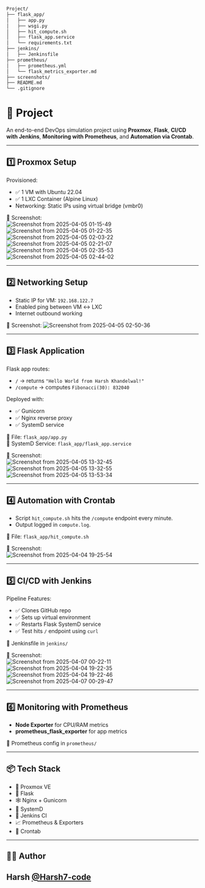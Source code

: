 ```bash
Project/
├── flask_app/
│   ├── app.py
│   ├── wsgi.py
│   ├── hit_compute.sh
│   ├── flask_app.service
│   └── requirements.txt
├── jenkins/
│   ├── Jenkinsfile
├── prometheus/
│   ├── prometheus.yml
│   └── flask_metrics_exporter.md
├── screenshots/
├── README.md
└── .gitignore
```


# 🚀 Project

An end-to-end DevOps simulation project using **Proxmox**, **Flask**, **CI/CD with Jenkins**, **Monitoring with Prometheus**, and **Automation via Crontab**.

---

## 1️⃣ Proxmox Setup

Provisioned:
- ✅ 1 VM with Ubuntu 22.04
- ✅ 1 LXC Container (Alpine Linux)
- Networking: Static IPs using virtual bridge (vmbr0)

📸 Screenshot:  
![Screenshot from 2025-04-05 01-15-49](https://github.com/user-attachments/assets/5cd91ba8-ec61-4508-9a20-813e333df3aa)
![Screenshot from 2025-04-05 01-22-35](https://github.com/user-attachments/assets/b7585e5b-ddd0-445c-a38f-4b6a07580bde)
![Screenshot from 2025-04-05 02-03-22](https://github.com/user-attachments/assets/0d04b7b5-e7d4-4de9-b250-0b9115e07ee6)
![Screenshot from 2025-04-05 02-21-07](https://github.com/user-attachments/assets/735bd4cc-7b30-4c0c-8a30-d0dd4bd60df3)
![Screenshot from 2025-04-05 02-35-53](https://github.com/user-attachments/assets/36555434-6332-4084-b6a0-b28fd45616be)
![Screenshot from 2025-04-05 02-44-02](https://github.com/user-attachments/assets/60b79e8b-5f64-48e3-8b47-9e181b1a6107)





---

## 2️⃣ Networking Setup

- Static IP for VM: `192.168.122.7`
- Enabled ping between VM ↔ LXC
- Internet outbound working

📸 Screenshot:
![Screenshot from 2025-04-05 02-50-36](https://github.com/user-attachments/assets/31abe126-8da5-4f1e-b640-6a1540ef33e6)


---

## 3️⃣ Flask Application

Flask app routes:
- `/` → returns `"Hello World from Harsh Khandelwal!"`
- `/compute` → computes `Fibonacci(30): 832040`

Deployed with:
- ✅ Gunicorn
- ✅ Nginx reverse proxy
- ✅ SystemD service

📁 File: `flask_app/app.py`  
📁 SystemD Service: `flask_app/flask_app.service`

📸 Screenshot:  
![Screenshot from 2025-04-05 13-32-45](https://github.com/user-attachments/assets/fc9412aa-4e79-44d3-9be1-87afe6eac2d4)
![Screenshot from 2025-04-05 13-32-55](https://github.com/user-attachments/assets/9f814372-ad18-4357-9b07-800d83d5233a)
![Screenshot from 2025-04-05 13-53-34](https://github.com/user-attachments/assets/4d975a2a-a285-4ff0-b461-8dc86f17ab13)


---

## 4️⃣ Automation with Crontab

- Script `hit_compute.sh` hits the `/compute` endpoint every minute.
- Output logged in `compute.log`.

📁 File: `flask_app/hit_compute.sh`

📸 Screenshot:  
![Screenshot from 2025-04-04 19-25-54](https://github.com/user-attachments/assets/1fad0585-f15e-4bd2-984e-af66c5f53429)

---

## 5️⃣ CI/CD with Jenkins

Pipeline Features:
- ✅ Clones GitHub repo
- ✅ Sets up virtual environment
- ✅ Restarts Flask SystemD service
- ✅ Test hits `/` endpoint using `curl`

📁 Jenkinsfile in `jenkins/`

📸 Screenshot:  
![Screenshot from 2025-04-07 00-22-11](https://github.com/user-attachments/assets/835da80d-8874-480a-9512-a6ecdda5f210)
![Screenshot from 2025-04-04 19-22-35](https://github.com/user-attachments/assets/6dc3ab97-21cb-40ce-9151-a8e2a6e37b8f)
![Screenshot from 2025-04-04 19-22-46](https://github.com/user-attachments/assets/65818581-30a8-4eef-a5b1-ac4cdfae1514)
![Screenshot from 2025-04-07 00-29-47](https://github.com/user-attachments/assets/2519f098-6458-4fa5-b0c2-bda7e70f3c06)



---

## 6️⃣ Monitoring with Prometheus

- **Node Exporter** for CPU/RAM metrics
- **prometheus_flask_exporter** for app metrics

📁 Prometheus config in `prometheus/`


---

## 📦 Tech Stack

- 🐧 Proxmox VE
- 🐍 Flask
- 🕸️ Nginx + Gunicorn
- 🔁 SystemD
- 🧪 Jenkins CI
- 📈 Prometheus & Exporters
- 🔁 Crontab


---

## 👨‍💻 Author

**Harsh [@Harsh7-code](https://github.com/Harsh7-code)**  
---
